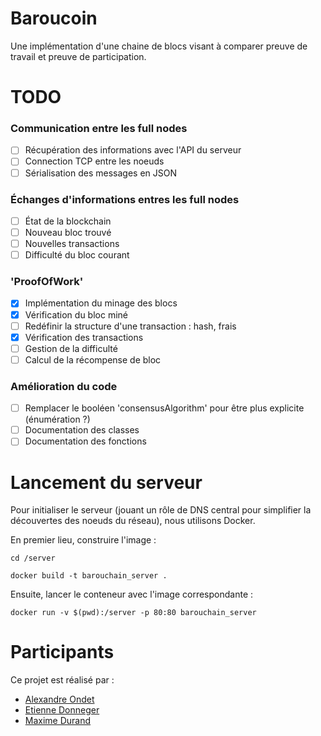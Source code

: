 # Baroucoin
Une implémentation d'une chaine de blocs visant à comparer preuve de travail et preuve de participation.

# TODO
### Communication entre les full nodes
- [ ] Récupération des informations avec l'API du serveur
- [ ] Connection TCP entre les noeuds
- [ ] Sérialisation des messages en JSON
### Échanges d'informations entres les full nodes
- [ ] État de la blockchain
- [ ] Nouveau bloc trouvé
- [ ] Nouvelles transactions
- [ ] Difficulté du bloc courant
### 'ProofOfWork'
- [x] Implémentation du minage des blocs
- [x] Vérification du bloc miné
- [ ] Redéfinir la structure d'une transaction : hash, frais
- [X] Vérification des transactions
- [ ] Gestion de la difficulté
- [ ] Calcul de la récompense de bloc
### Amélioration du code
- [ ] Remplacer le booléen 'consensusAlgorithm' pour être plus explicite (énumération ?)
- [ ] Documentation des classes
- [ ] Documentation des fonctions

# Lancement du serveur
Pour initialiser le serveur (jouant un rôle de DNS central pour simplifier la découvertes des noeuds du réseau), nous utilisons Docker.

En premier lieu, construire l'image :
```
cd /server
```
```
docker build -t barouchain_server .
```
Ensuite, lancer le conteneur avec l'image correspondante :
```
docker run -v $(pwd):/server -p 80:80 barouchain_server
```

# Participants
Ce projet est réalisé par :
- [Alexandre Ondet](https://github.com/AlexandreOndet)
- [Etienne Donneger](https://github.com/Krow10)
- [Maxime Durand](https://github.com/Maxim-Durand)